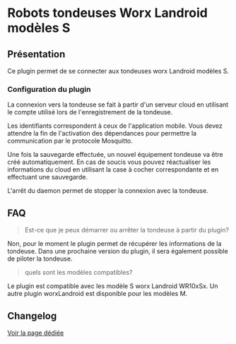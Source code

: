 # Robots tondeuses Worx Landroid modèles S

## Présentation

Ce plugin permet de se connecter aux tondeuses worx Landroid modèles S.

### Configuration du plugin

La connexion vers la tondeuse se fait à partir d'un serveur cloud en utilisant le compte utilisé lors de l'enregistrement de la tondeuse.

Les identifiants correspondent à ceux de l'application mobile.
Vous devez attendre la fin de l'activation des dépendances pour permettre la communication par le protocole Mosquitto.

Une fois la sauvegarde effectuée, un nouvel équipement tondeuse va être créé automatiquement. En cas de soucis vous pouvez réactualiser les informations du cloud en utilisant la case à cocher correspondante et en effectuant une sauvegarde.

L'arrêt du daemon permet de stopper la connexion avec la tondeuse.



## FAQ

>Est-ce que je peux démarrer ou arrêter la tondeuse à partir du plugin? 

Non, pour le moment le plugin permet de récupérer les informations de la tondeuse.
Dans une prochaine version du plugin, il sera également possible de piloter la tondeuse.

>quels sont les modèles compatibles?

Le plugin est compatible avec les modèle S worx Landroid WR10xSx. 
Un autre plugin worxLandroid est disponible pour les modèles M.


## Changelog

[Voir la page dédiée](changelog.md)
